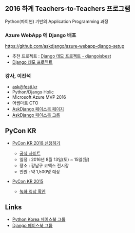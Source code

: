 
## 2016 하계 Teachers-to-Teachers 프로그램

Python(파이썬) 기반의 Application Programming 과정


### Azure WebApp 에 Django 배포

https://github.com/askdjango/azure-webapp-django-setup

 * 추천 프로젝트 : [Django 데모 프로젝트 - djangoisbest](https://github.com/askdjango/djangoisbest)
 * [Django 데모 프로젝트](https://github.com/askdjango/askdjango-demo)


### 강사, 이진석

 * ask@festi.kr
 * Python/Django Holic
 * Microsoft Azure MVP 2016
 * 어썸마트 CTO
 * [AskDjango 페이스북 페이지](http://facebook.com/askdjango)
 * [AskDjango 페이스북 그룹](http://facebook.com/groups/askdjango)


## PyCon KR

 * [PyCon KR 2016 신청하기](https://www.pycon.kr/2016apac/registration/purchase/)
    * [공식 사이트](https://www.pycon.kr/2016apac/)
    * 일정 : 2016년 8월 13일(토) ~ 15일(월)
    * 장소 : 강남구 코엑스 전시장
    * 인원 : 약 1,500명 예상

 * [PyCon KR 2015](https://www.pycon.kr/2015/)
    * [녹화 영상 확인](http://olc.kr/course/course_online_view.jsp?id=10048&cid&s_style=webzine&s_listnum=12&scid&s_field&s_keyword=pycon)


## Links

 * [Python Korea 페이스북 그룹](https://www.facebook.com/groups/pythonkorea)
 * [Django 페이스북 그룹](https://www.facebook.com/groups/django)

